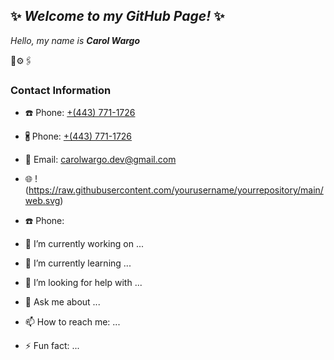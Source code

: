 ## ✨ _Welcome to my GitHub Page!_ ✨ 

 _Hello, my name is **Carol Wargo**_ 
 
🎨⚙️🖇️
### **Contact Information**
- ☎️ Phone: [+(443) 771-1726](tel:+4437711726)

- 🖁 Phone: [+(443) 771-1726](tel:+4437711726)
- 📧 Email: [carolwargo.dev@gmail.com](mailto:carolwargo.dev@gmail.com)
- 🌐 !(https://raw.githubusercontent.com/yourusername/yourrepository/main/web.svg)

- ☎️ Phone: 


- 🔭 I’m currently working on ...
- 🌱 I’m currently learning ...
- 🤔 I’m looking for help with ...
- 💬 Ask me about ...
- 📫 How to reach me: ...
- ⚡ Fun fact: ...
